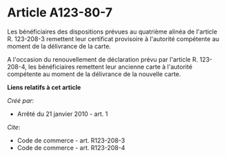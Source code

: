 # Article A123-80-7

Les bénéficiaires des dispositions prévues au quatrième alinéa de l'article R. 123-208-3 remettent leur certificat provisoire
à l'autorité compétente au moment de la délivrance de la carte.

A l'occasion du renouvellement de déclaration prévu par l'article R. 123-208-4, les bénéficiaires remettent leur ancienne
carte à l'autorité compétente au moment de la délivrance de la nouvelle carte.

**Liens relatifs à cet article**

_Créé par_:

  - Arrêté du 21 janvier 2010 - art. 1

_Cite_:

  - Code de commerce - art. R123-208-3
  - Code de commerce - art. R123-208-4
